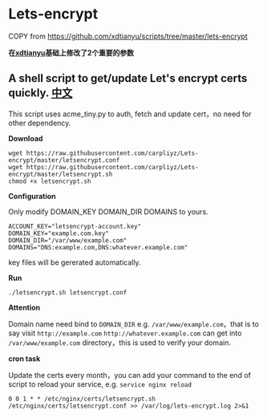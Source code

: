 # Lets-encrypt
COPY from https://github.com/xdtianyu/scripts/tree/master/lets-encrypt

**在[xdtianyu](https://github.com/xdtianyu/scripts/tree/master/lets-encrypt)基础上修改了2个重要的参数**

A shell script to get/update Let's encrypt certs quickly. [中文](https://github.com/carpliyz/Lets-encrypt/blob/master/README-CN.md)
------------

This script uses acme_tiny.py to auth, fetch and update cert，no need for other dependency.

**Download**

```
wget https://raw.githubusercontent.com/carpliyz/Lets-encrypt/master/letsencrypt.conf
wget https://raw.githubusercontent.com/carpliyz/Lets-encrypt/master/letsencrypt.sh
chmod +x letsencrypt.sh
```

**Configuration**

Only modify DOMAIN_KEY DOMAIN_DIR DOMAINS to yours.

```
ACCOUNT_KEY="letsencrypt-account.key"
DOMAIN_KEY="example.com.key"
DOMAIN_DIR="/var/www/example.com"
DOMAINS="DNS:example.com,DNS:whatever.example.com"
```

key files will be gererated automatically.

**Run**

```
./letsencrypt.sh letsencrypt.conf
```

**Attention**

Domain name need bind to `DOMAIN_DIR` e.g. `/var/www/example.com`，that is to say visit `http://example.com` `http://whatever.example.com` can get into `/var/www/example.com` directory，this is used to verify your domain.

**cron task**

Update the certs every month，you can add your command to the end of script to reload your service, e.g. `service nginx reload`

```
0 0 1 * * /etc/nginx/certs/letsencrypt.sh /etc/nginx/certs/letsencrypt.conf >> /var/log/lets-encrypt.log 2>&1
```
